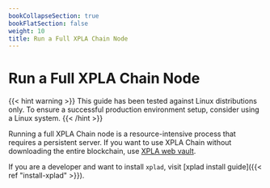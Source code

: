 ```yaml
---
bookCollapseSection: true
bookFlatSection: false
weight: 10
title: Run a Full XPLA Chain Node
---
```


# Run a Full XPLA Chain Node

{{< hint warning >}}
This guide has been tested against Linux distributions only. To ensure a successful production environment setup, consider using a Linux system.
{{< /hint >}}

Running a full XPLA Chain node is a resource-intensive process that requires a persistent server. If you want to use XPLA Chain without downloading the entire blockchain, use [XPLA web vault](https://vault.xpla.io/).

If you are a developer and want to install `xplad`, visit [xplad install guide]({{< ref "install-xplad" >}}).
